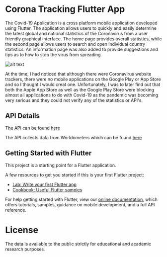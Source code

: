# Corona Tracking Flutter App

The Covid-19 Application is a cross platform mobile application developed using Flutter. The application allows users to quickly and easily determine the latest global and national statistics of the Coronavirus from a user friendly graphical interface. The home page provides overall statistics, while the second page allows users to search and open individual country statistics. An information page was also added to provide suggestions and tips as to how to stop the virus from spreading.

![alt text](https://i.imgur.com/TVx9XGF.png)


At the time, I had noticed that although there were Coronavirus website trackers, there were no mobile applications on the Google Play or App Store and so I thought I would creat one. Unfortunately, I was to later find out that both the Apple App Store as well as the Google Play Store were blocking almost all applications to do with Covid-19 as the pandemic was becoming very serious and they could not verify any of the statistics or API's. 

## API Details

The API can be found [here](https://github.com/ExpDev07/coronavirus-tracker-api)

The API collects data from Worldometers which can be found [here](https://www.worldometers.info/coronavirus/)

## Getting Started with Flutter

This project is a starting point for a Flutter application.

A few resources to get you started if this is your first Flutter project:

- [Lab: Write your first Flutter app](https://flutter.dev/docs/get-started/codelab)
- [Cookbook: Useful Flutter samples](https://flutter.dev/docs/cookbook)

For help getting started with Flutter, view our
[online documentation](https://flutter.dev/docs), which offers tutorials,
samples, guidance on mobile development, and a full API reference.

# License 

The data is available to the public strictly for educational and academic research purposes. 
